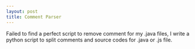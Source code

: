 ```yaml
---
layout: post
title: Comment Parser
---
```


Failed to find a perfect script to remove comment for my .java files, I write a python script to split comments and source codes for .java or .js file. 
